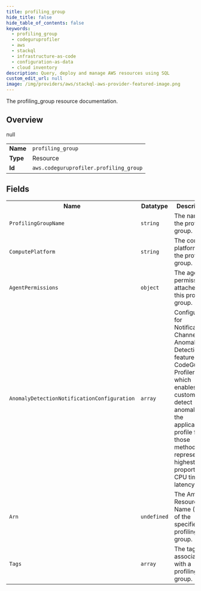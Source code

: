 ```yaml
---
title: profiling_group
hide_title: false
hide_table_of_contents: false
keywords:
  - profiling_group
  - codeguruprofiler
  - aws
  - stackql
  - infrastructure-as-code
  - configuration-as-data
  - cloud inventory
description: Query, deploy and manage AWS resources using SQL
custom_edit_url: null
image: /img/providers/aws/stackql-aws-provider-featured-image.png
---
```

The profiling_group resource documentation.

## Overview
<table><tbody>
<tr><td><b>Name</b></td><td><code>profiling_group</code></td></tr>
<tr><td><b>Type</b></td><td>Resource</td></tr>
null
<tr><td><b>Id</b></td><td><code>aws.codeguruprofiler.profiling_group</code></td></tr>
</tbody></table>

## Fields
<table><tbody>
<tr><th>Name</th><th>Datatype</th><th>Description</th></tr>
<tr><td><code>ProfilingGroupName</code></td><td><code>string</code></td><td>The name of the profiling group.</td></tr><tr><td><code>ComputePlatform</code></td><td><code>string</code></td><td>The compute platform of the profiling group.</td></tr><tr><td><code>AgentPermissions</code></td><td><code>object</code></td><td>The agent permissions attached to this profiling group.</td></tr><tr><td><code>AnomalyDetectionNotificationConfiguration</code></td><td><code>array</code></td><td>Configuration for Notification Channels for Anomaly Detection feature in CodeGuru Profiler which enables customers to detect anomalies in the application profile for those methods that represent the highest proportion of CPU time or latency</td></tr><tr><td><code>Arn</code></td><td><code>undefined</code></td><td>The Amazon Resource Name (ARN) of the specified profiling group.</td></tr><tr><td><code>Tags</code></td><td><code>array</code></td><td>The tags associated with a profiling group.</td></tr>
</tbody></table>